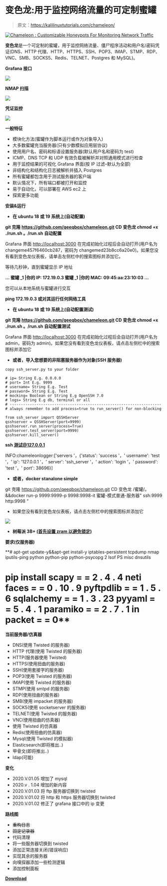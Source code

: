 # 变色龙:用于监控网络流量的可定制蜜罐

> 原文：<https://kalilinuxtutorials.com/chameleon/>

[![Chameleon : Customizable Honeypots For Monitoring Network Traffic](img/307f3ca43f04e2ec252b143716fc61a1.png "Chameleon : Customizable Honeypots For Monitoring Network Traffic")](https://1.bp.blogspot.com/-xJ8Lt3F_ON8/YE2p66ZM25I/AAAAAAAAIgU/zk9H5tWbjbEpaxYOA1L5KouaCo5CUqQJwCLcBGAsYHQ/s728/chameleon%25281%2529.png)

**变色龙**是一个可定制的蜜罐，用于监控网络流量、僵尸程序活动和用户名\密码凭证(DNS、HTTP 代理、HTTP、HTTPS、SSH、POP3、IMAP、STMP、RDP、VNC、SMB、SOCKS5、Redis、TELNET、Postgres 和 MySQL)。

**Grafana 接口**

![](img/b445c43c555dbad52c33dcacc9563dbb.png)

**NMAP 扫描**

![](img/ac303a022163fa9867f0105f54e0bc22.png)

**凭证监控**

![](img/38215d6276f820c39a79c9658d123b9e.png)

**一般特征**

*   模块化方法(蜜罐作为脚本运行或作为对象导入)
*   大多数蜜罐充当服务器(只有少数模拟应用层协议)
*   使用用户名、密码和标语设置服务器(默认用户名和密码为 test)
*   ICMP、DNS TCP 和 UDP 有效负载被解析并对照通用模式进行检查
*   用于监控结果的可视化 Grafana 界面(按 IP 过滤–默认为全部)
*   非结构化和结构化日志被解析并插入 Postgres
*   所有蜜罐都包含用于测试服务器的客户端
*   默认情况下，所有端口都被打开和监控
*   易于自动化，可以部署在 AWS ec2 上
*   探索更多功能

**安装&运行**

*   **在 ubuntu 18 或 19 系统上(自动配置)**

**git 克隆 https://github.com/qeeqbox/chameleon.git
CD 变色龙
chmod +x ./run.sh
。/run.sh 自动配置**

Grafana 界面 [http://localhost:3000](http://localhost:3000) 在完成初始化过程后会自动打开(用户名为 changeme457f6460cb287，密码为 changemed23b8cc6a20e0)。如果您没有看到变色龙仪表板，请单击左侧栏中的搜索图标并添加它。

等待几秒钟，直到蜜罐显示 IP 地址

**…
蜜罐 _1 |你的 IP: 172.19.0.3
蜜罐 _1 |你的 MAC: 09:45:aa:23:10:03
…**

您可以从本地系统与蜜罐进行交互

**ping 172.19.0.3
或对其运行任何网络工具** 

*   **在 ubuntu 18 或 19 系统上(自动配置测试)**

**git 克隆 https://github.com/qeeqbox/chameleon.git
CD 变色龙
chmod +x ./run.sh
。/run.sh 自动配置测试**

Grafana 界面 [http://localhost:3000](http://localhost:3000) 在完成初始化过程后会自动打开(用户名为 admin，密码为 admin)。如果您没有看到变色龙仪表板，请点击左侧栏中的搜索图标并添加它

*   **或者，导入您想要的非阻塞服务器作为对象(SSH 服务器)**

```
copy ssh_server.py to your folder
```

```
# ip= String E.g. 0.0.0.0
# port= Int E.g. 9999
# username= String E.g. Test
# password= String E.g. Test
# mocking= Boolean or String E.g OpenSSH 7.0
# logs= String E.g db, terminal or all
# --------------------------------------------------------------------
# always remember to add process=true to run_server() for non-blocking

from ssh_server import QSSHServer
qsshserver = QSSHServer(port=9999)
qsshserver.run_server(process=True)
qsshserver.test_server(port=9999)
qsshserver.kill_server()
```

**ssh 测试@127.0.0.1**

INFO:chameleonlogger:['servers '，{'status': 'success '，' username': 'test '，' ip': '127.0.0.1 '，' server': 'ssh_server '，' action': 'login '，' password': 'test '，' port': 38696}]

*   **或者，docker stanalone simple**

git 克隆 https://github.com/qeeqbox/chameleon.git
CD 变色龙
/蜜罐/。&&docker run-p 9999:9999-p 9998:9998-it 蜜罐-模式普通-服务器" ssh:9999 http:9998 "

*   如果您没有看到变色龙仪表板，请点击左侧栏中的搜索图标并添加它

![](img/ffd5942186c51fb0d32475276785ccba.png)

*   **树莓派 3B+ [(首先设置 zram 以避免锁定)](https://github.com/qeeqbox/chameleon/pull/1)**

**要求(仅服务器)**

**# apt-get update-y&&apt-get install-y iptables-persistent tcpdump nmap iputils-ping python python-pip python-psycopg 2 lsof PS misc dnsutils
# pip install scapy = = 2 . 4 . 4 neti faces = = 0 . 10 . 9 pyftpdlib = = 1 . 5 . 6 sqlalchemy = = 1 . 3 . 23 pyyaml = = 5 . 4 . 1 paramiko = = 2 . 7 . 1 in packet = = 0**

**当前服务器/仿真器**

*   DNS(使用 Twisted 的服务器)
*   HTTP 代理(使用 Twisted 的服务器)
*   HTTP(服务器使用 Twisted)
*   HTTPS(使用扭曲的服务器)
*   SSH(使用套接字的服务器)
*   POP3(使用 Twisted 的服务器)
*   IMAP(使用 Twisted 的服务器)
*   STMP(使用 smtpd 的服务器)
*   RDP(使用扭曲的服务器)
*   SMB(使用 impacket 的服务器)
*   SOCK5(使用 socketserver 的服务器)
*   TELNET(使用 Twisted 的服务器)
*   VNC(使用扭曲的仿真器)
*   使用 Twisted 的仿真器
*   Redis(使用扭曲的仿真器)
*   Mysql(使用 Twisted 的模拟器)
*   Elasticsearch(即将推出..)
*   甲骨文(即将推出..)
*   ldap(可能)

**变化**

*   2020.V.01.05 增加了 mysql
*   2020.v . 1.04 增加的新内容
*   2020.V.01.03 将 ftp 服务器切换到 twisted
*   2020.V.01.02 将 http 和 https 服务器切换到 twisted
*   2020.V.01.02 修正了 grafana 接口中的 ip 变更

**路线图**

*   ~~重构日志~~
*   ~~固定记录器~~
*   代码清理
*   将一些服务器切换到 twisted
*   添加正常连接关闭(错误响应)
*   实现其余的服务器
*   向嗅探器添加一些检测逻辑
*   添加控制面板

[**Download**](https://github.com/qeeqbox/chameleon)